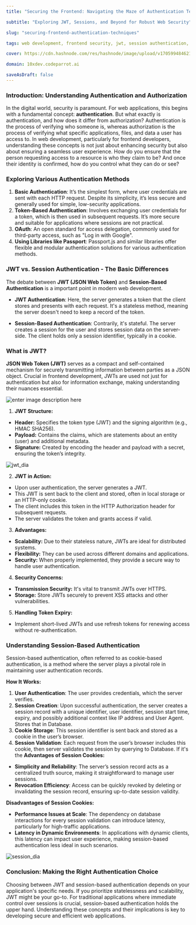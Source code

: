 ```yaml
---
title: "Securing the Frontend: Navigating the Maze of Authentication Techniques"

subtitle: "Exploring JWT, Sessions, and Beyond for Robust Web Security"

slug: "securing-frontend-authentication-techniques"

tags: web development, frontend security, jwt, session authentication, oauth, javascript, reactjs

cover: https://cdn.hashnode.com/res/hashnode/image/upload/v1705994846216/1zhk2jHhg.webp?auto=format

domain: 10xdev.codeparrot.ai

saveAsDraft: false
---
```


### Introduction: Understanding Authentication and Authorization

In the digital world, security is paramount. For web applications, this begins with a fundamental concept: **authentication**. But what exactly is authentication, and how does it differ from authorization? Authentication is the process of verifying who someone is, whereas authorization is the process of verifying what specific applications, files, and data a user has access to. In web development, particularly for frontend developers, understanding these concepts is not just about enhancing security but also about ensuring a seamless user experience. How do you ensure that the person requesting access to a resource is who they claim to be? And once their identity is confirmed, how do you control what they can do or see?

### Exploring Various Authentication Methods

1.  **Basic Authentication**: It’s the simplest form, where user credentials are sent with each HTTP request. Despite its simplicity, it’s less secure and generally used for simple, low-security applications.
2.  **Token-Based Authentication**: Involves exchanging user credentials for a token, which is then used in subsequent requests. It’s more secure and suitable for applications where sessions are not practical.
3.  **OAuth**: An open standard for access delegation, commonly used for third-party access, such as "Log in with Google".
4.  **Using Libraries like Passport**: Passport.js and similar libraries offer flexible and modular authentication solutions for various authentication methods.

### JWT vs. Session Authentication - The Basic Differences

The debate between **JWT (JSON Web Token)** and **Session-Based Authentication** is a important point in modern web development.

- **JWT Authentication**: Here, the server generates a token that the client stores and presents with each request. It's a stateless method, meaning the server doesn't need to keep a record of the token.

- **Session-Based Authentication**: Contrarily, it's stateful. The server creates a session for the user and stores session data on the server-side. The client holds only a session identifier, typically in a cookie.

### What is JWT?

**JSON Web Token (JWT)** serves as a compact and self-contained mechanism for securely transmitting information between parties as a JSON object. Crucial in frontend development, JWTs are used not just for authentication but also for information exchange, making understanding their nuances essential.

![enter image description here](https://cdn.hashnode.com/res/hashnode/image/upload/v1706026766255/C2bNi385Y.png?auto=format)

1.  **JWT Structure:**

- **Header:** Specifies the token type (JWT) and the signing algorithm (e.g., HMAC SHA256).
- **Payload:** Contains the claims, which are statements about an entity (user) and additional metadata.
- **Signature:** Created by encoding the header and payload with a secret, ensuring the token’s integrity.

![jwt_dia](https://cdn.hashnode.com/res/hashnode/image/upload/v1706077068927/nmPYmw2sI.jpg?auto=format)

2.  **JWT in Action:**

- Upon user authentication, the server generates a JWT.
- This JWT is sent back to the client and stored, often in local storage or an HTTP-only cookie.
- The client includes this token in the HTTP Authorization header for subsequent requests.
- The server validates the token and grants access if valid.

3.  **Advantages:**

- **Scalability:** Due to their stateless nature, JWTs are ideal for distributed systems.
- **Flexibility:** They can be used across different domains and applications.
- **Security:** When properly implemented, they provide a secure way to handle user authentication.

4.  **Security Concerns:**

- **Transmission Security:** It's vital to transmit JWTs over HTTPS.
- **Storage:** Store JWTs securely to prevent XSS attacks and other vulnerabilities.

5.  **Handling Token Expiry:**

- Implement short-lived JWTs and use refresh tokens for renewing access without re-authentication.

### Understanding Session-Based Authentication

Session-based authentication, often referred to as cookie-based authentication, is a method where the server plays a pivotal role in maintaining user authentication records.

**How It Works:**

1.  **User Authentication**: The user provides credentials, which the server verifies.
2.  **Session Creation**: Upon successful authentication, the server creates a session record with a unique identifier, user identifier, session start time, expiry, and possibly additional context like IP address and User Agent. Stores that in Database.
3.  **Cookie Storage**: This session identifier is sent back and stored as a cookie in the user’s browser.
4.  **Session Validation**: Each request from the user’s browser includes this cookie, then server validates the session by querying to Database. If it's the
    **Advantages of Session Cookies:**

- **Simplicity and Reliability**: The server’s session record acts as a centralized truth source, making it straightforward to manage user sessions.
- **Revocation Efficiency**: Access can be quickly revoked by deleting or invalidating the session record, ensuring up-to-date session validity.

**Disadvantages of Session Cookies:**

- **Performance Issues at Scale**: The dependency on database interactions for every session validation can introduce latency, particularly for high-traffic applications.
- **Latency in Dynamic Environments**: In applications with dynamic clients, this latency can impact user experience, making session-based authentication less ideal in such scenarios.

![session_dia](https://cdn.hashnode.com/res/hashnode/image/upload/v1706077117965/cMGhdE8W7.jpg?auto=format)

### Conclusion: Making the Right Authentication Choice

Choosing between JWT and session-based authentication depends on your application's specific needs. If you prioritize statelessness and scalability, JWT might be your go-to. For traditional applications where immediate control over sessions is crucial, session-based authentication holds the upper hand. Understanding these concepts and their implications is key to developing secure and efficient web applications.
